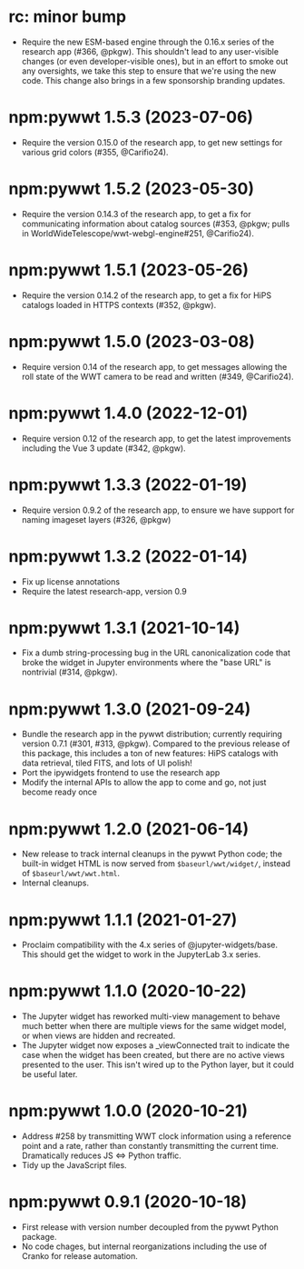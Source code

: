 # rc: minor bump

- Require the new ESM-based engine through the 0.16.x series of the research app
  (#366, @pkgw). This shouldn't lead to any user-visible changes (or even
  developer-visible ones), but in an effort to smoke out any oversights, we take
  this step to ensure that we're using the new code. This change also brings in
  a few sponsorship branding updates.


# npm:pywwt 1.5.3 (2023-07-06)

- Require the version 0.15.0 of the research app, to get new settings for
  various grid colors (#355, @Carifio24).


# npm:pywwt 1.5.2 (2023-05-30)

- Require the version 0.14.3 of the research app, to get a fix for communicating
  information about catalog sources (#353, @pkgw; pulls in
  WorldWideTelescope/wwt-webgl-engine#251, @Carifio24).


# npm:pywwt 1.5.1 (2023-05-26)

- Require the version 0.14.2 of the research app, to get a fix for HiPS
  catalogs loaded in HTTPS contexts (#352, @pkgw).


# npm:pywwt 1.5.0 (2023-03-08)

- Require version 0.14 of the research app, to get messages allowing the roll
  state of the WWT camera to be read and written (#349, @Carifio24).


# npm:pywwt 1.4.0 (2022-12-01)

- Require version 0.12 of the research app, to get the latest improvements
  including the Vue 3 update (#342, @pkgw).


# npm:pywwt 1.3.3 (2022-01-19)

- Require version 0.9.2 of the research app, to ensure we have support for
  naming imageset layers (#326, @pkgw)


# npm:pywwt 1.3.2 (2022-01-14)

- Fix up license annotations
- Require the latest research-app, version 0.9


# npm:pywwt 1.3.1 (2021-10-14)

- Fix a dumb string-processing bug in the URL canonicalization code that broke
  the widget in Jupyter environments where the "base URL" is nontrivial (#314,
  @pkgw).


# npm:pywwt 1.3.0 (2021-09-24)

- Bundle the research app in the pywwt distribution; currently requiring version
  0.7.1 (#301, #313, @pkgw). Compared to the previous release of this package,
  this includes a ton of new features: HiPS catalogs with data retrieval, tiled
  FITS, and lots of UI polish!
- Port the ipywidgets frontend to use the research app
- Modify the internal APIs to allow the app to come and go, not just become
  ready once


# npm:pywwt 1.2.0 (2021-06-14)

- New release to track internal cleanups in the pywwt Python code; the built-in
  widget HTML is now served from `$baseurl/wwt/widget/`, instead of
  `$baseurl/wwt/wwt.html`.
- Internal cleanups.


# npm:pywwt 1.1.1 (2021-01-27)

- Proclaim compatibility with the 4.x series of @jupyter-widgets/base. This
  should get the widget to work in the JupyterLab 3.x series.


# npm:pywwt 1.1.0 (2020-10-22)

- The Jupyter widget has reworked multi-view management to behave much better
  when there are multiple views for the same widget model, or when views are
  hidden and recreated.
- The Jupyter widget now exposes a _viewConnected trait to indicate the case
  when the widget has been created, but there are no active views presented to
  the user. This isn't wired up to the Python layer, but it could be useful
  later.


# npm:pywwt 1.0.0 (2020-10-21)

- Address #258 by transmitting WWT clock information using a reference point and
  a rate, rather than constantly transmitting the current time. Dramatically
  reduces JS <=> Python traffic.
- Tidy up the JavaScript files.


# npm:pywwt 0.9.1 (2020-10-18)

- First release with version number decoupled from the pywwt Python package.
- No code chages, but internal reorganizations including the use of Cranko for
  release automation.
